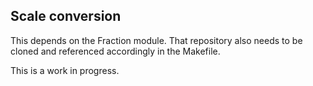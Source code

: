 ## Scale conversion

This depends on the Fraction module.  That repository also needs to be cloned and referenced accordingly in the Makefile.

This is a work in progress.